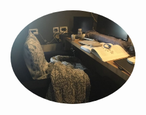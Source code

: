 <div style="display: flex; flex-direction: row-reverse; align-items: flex-start;">
  <img src="desk.jpg" alt="Banner Image" width="200" style="border-radius: 50%; margin-left: 20px;"/>
  <p style="text-align: left;">
   
  </p>
</div>
